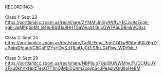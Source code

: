 
RECORDINGS:</br></br>
Class 1: Sept 22 </br>
https://portlandcc.zoom.us/rec/share/ZYMAhJni0yANffU-EC3o9sEcgk-ygF-JqMPq6pMt_G4is-BSB1x8HHTSaVwoS14k.cOWFAauDBmkVCBxz
</br></br>
Class 2: Sept 24 </br>
https://portlandcc.zoom.us/rec/share/Cu6LIEmuL3rjcGODw99Aqu6Xi7BgZ-JPqksDfguuVCBC4Fl2YxHOyS_H1LqUJCt3.S8u_GkFbw_WDYbb_/
</br></br>
Class 3: Sept 29 </br>
https://portlandcc.zoom.us/rec/share/NBP6up7Gpj5lUNWMmuTUDCMUJY2Fxu0khKxHpizTexO7T1inOjMbiDQhm3cqypSc.IPeapIvQrJ8oHe8M
